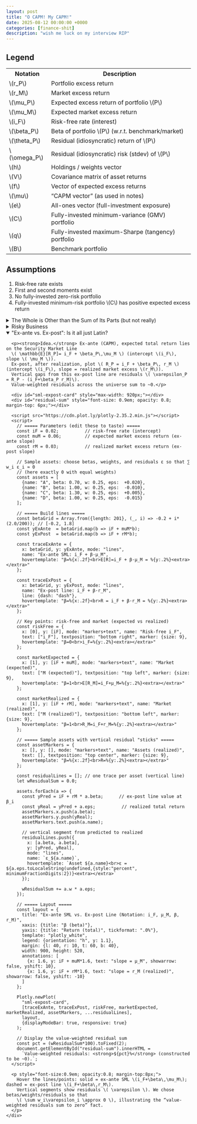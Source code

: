 ```yaml
---
layout: post
title: "O CAPM! My CAPM!"
date: 2025-08-12 00:00:00 +0000
categories: [finance-shit]
description: "wish me luck on my interview RIP"
---
```


<div class="legend-cheatsheet">
  <h2 class="legend-heading">Legend</h2>
  <table>
    <tr><th>Notation</th><th>Description</th></tr>
    <tr><td>\(r_P\)</td><td>Portfolio excess return</td></tr>
    <tr><td>\(r_M\)</td><td>Market excess return</td></tr>
    <tr><td>\(\mu_P\)</td><td>Expected excess return of portfolio \(P\)</td></tr>
    <tr><td>\(\mu_M\)</td><td>Expected market excess return</td></tr>
    <tr><td>\(i_F\)</td><td>Risk-free rate (interest)</td></tr>
    <tr><td>\(\beta_P\)</td><td>Beta of portfolio \(P\) (w.r.t. benchmark/market)</td></tr>
    <tr><td>\(\theta_P\)</td><td>Residual (idiosyncratic) return of \(P\)</td></tr>
    <tr><td>\(\omega_P\)</td><td>Residual (idiosyncratic) risk (stdev) of \(P\)</td></tr>
    <tr><td>\(h\)</td><td>Holdings / weights vector</td></tr>
    <tr><td>\(V\)</td><td>Covariance matrix of asset returns</td></tr>
    <tr><td>\(f\)</td><td>Vector of expected excess returns</td></tr>
    <tr><td>\(\mu\)</td><td>“CAPM vector” (as used in notes)</td></tr>
    <tr><td>\(e\)</td><td>All-ones vector (full-investment exposure)</td></tr>
    <tr><td>\(C\)</td><td>Fully-invested minimum-variance (GMV) portfolio</td></tr>
    <tr><td>\(q\)</td><td>Fully-invested maximum-Sharpe (tangency) portfolio</td></tr>
    <tr><td>\(B\)</td><td>Benchmark portfolio</td></tr>
  </table>
</div>

<div class="assumptions-block">
  <h2 class="assumptions-heading">Assumptions</h2>
  <ol>
    <li>Risk‑free rate exists</li>
    <li>First and second moments exist</li>
    <li>No fully-invested zero-risk portfolio</li>
    <li>Fully-invested minimum-risk portfolio \(C\) has positive expected excess return</li>
  </ol>
</div>

<div class="flashcard">
  <details>
    <summary>The Whole is Other than the Sum of Its Parts (but not really)</summary>
    <div class="back">
      <p><strong>Setup.</strong> Portfolio \(P\) and market \(M\) with excess returns \(r_P, r_M\).</p>

      <p><em>Regression form (time series):</em></p>

      \[
      r_P(t)=\alpha_P+\beta_P\,r_M(t)+\varepsilon_P(t),\qquad t=1,\ldots,T.
      \]

      <p><em>Arithmetic decomposition (definition):</em></p>

      \[
      \theta_P \;:=\; r_P-\beta_P r_M \quad\Rightarrow\quad r_P=\beta_P r_M+\theta_P.
      \]

      <p><em>Orthogonality (pure regression geometry):</em></p>

      \[
      \operatorname{Cov}(\theta_P,r_M)=\operatorname{Cov}(r_P-\beta_P r_M,\,r_M)
      =\operatorname{Cov}(r_P,r_M)-\beta_P \operatorname{Var}(r_M)=0.
      \]

      <p><em>Variance split:</em></p>

      \[
      \operatorname{Var}(r_P)=\beta_P^{2}\operatorname{Var}(r_M)+\omega_P^{2},
      \qquad \omega_P^{2}:=\operatorname{Var}(\theta_P).
      \]

      <p><small>
        Notes: \((\hat\alpha_P,\hat\beta_P)\) from historical OLS summarize the past; \(\beta\) itself is forward-looking. By convention the market has \(\beta=1\) and the risk-free asset has \(\beta=0\). No CAPM assumptions needed—this is straight regression algebra.
      </small></p>
    </div>
  </details>
</div>

<div class="flashcard">
  <details>
    <summary>Risky Business</summary>
    <div class="back">
      <p><strong>CAPM assertion.</strong> Define the residual (specific) return \(\theta_P := r_P - \beta_P r_M\). CAPM adds the condition</p>

      \[
      \mathbb{E}[\theta_P]=0 \quad \text{for every asset/portfolio } P.
      \]

      <p><strong>Implication for expected returns (excess-return form).</strong></p>

      \[
      \mu_P := \mathbb{E}[r_P] \;=\; \beta_P\,\mu_M,
      \qquad \mu_M := \mathbb{E}[r_M].
      \]

      <p><strong>Total-return (SML) form.</strong></p>

      \[
      \mathbb{E}[R_P] \;=\; i_F + \beta_P\,\mu_M
      \quad\text{(straight line in \((\beta,\mathbb{E}[R])\) with intercept \(i_F\) and slope \(\mu_M\)).}
      \]

      <p><strong>Intuition (risk-premia view).</strong> Markets only pay a <em>risk premium</em> for risk that can’t be diversified away. 
      Systematic risk is the market’s risk; your \(\beta_P\) measures how strongly you load on it. 
      Idiosyncratic (residual) risk can be diversified, so its price is zero—hence \(\mathbb{E}[\theta_P]=0\).</p>

      <p><strong>Impact (what this means in practice).</strong></p>
      <ol>
        <li><em>Diversifiable risk gets no paycheck.</em> Taking more residual risk doesn’t raise \(\mathbb{E}[R]\); only a higher \(\beta\) does.</li>
        <li><em>Cost of capital via SML.</em> Given \(\beta_P\), the required return is \(i_F+\beta_P\mu_M\). This is the hurdle rate for valuation/DCF.</li>
        <li><em>Performance evaluation.</em> Under CAPM, expected alpha is zero. Persistent positive alpha implies mispricing/model failure (or genuine skill).</li>
        <li><em>Portfolio tilts.</em> Want higher expected return? Increase exposure to market risk (\(\beta\uparrow\)). 
            Hedge assets with \(\beta<0\) lower expected excess return but can reduce total variance.</li>
        <li><em>Market-wide accounting.</em> Value-weighted residuals net to (about) zero across the market; CAPM strengthens this by setting each asset’s <em>expected</em> residual to zero.</li>
      </ol>

      <p><small>Notation: \(i_F\) risk-free rate; \(r_M\) market excess return; \(\mu_M=\mathbb{E}[r_M]\) market risk premium; \(\beta_P\) beta of \(P\) vs. the market.</small></p>
    </div>
  </details>
</div>

<!-- Flashcard: Ex-ante SML vs. Ex-post line (interactive) -->
<div class="flashcard">
  <details open>
    <summary>"Ex-ante vs. Ex-post": Is it all just Latin?</summary>
    <div class="back">

      <p><strong>Idea.</strong> Ex-ante (CAPM), expected total return lies on the Security Market Line
      \( \mathbb{E}[R_P]= i_F + \beta_P\,\mu_M \) (intercept \(i_F\), slope \( \mu_M \)).
      Ex-post, after realization, plot \( R_P = i_F + \beta_P\, r_M \) (intercept \(i_F\), slope = realized market excess \(r_M\)).
      Vertical gaps from this ex-post line are residuals \( \varepsilon_P = R_P - (i_F+\beta_P r_M)\).
      Value-weighted residuals across the universe sum to ~0.</p>

      <div id="sml-expost-card" style="max-width: 920px;"></div>
      <div id="residual-sum" style="font-size: 0.9em; opacity: 0.8; margin-top: 6px;"></div>

      <script src="https://cdn.plot.ly/plotly-2.35.2.min.js"></script>
      <script>
        // ===== Parameters (edit these to taste) =====
        const iF = 0.02;          // risk-free rate (intercept)
        const muM = 0.06;         // expected market excess return (ex-ante slope)
        const rM = 0.03;          // realized market excess return (ex-post slope)

        // Sample assets: choose betas, weights, and residuals ε so that ∑ w_i ε_i ≈ 0
        // (here exactly 0 with equal weights)
        const assets = [
          {name: "A", beta: 0.70, w: 0.25, eps:  +0.020},
          {name: "B", beta: 1.00, w: 0.25, eps:  -0.010},
          {name: "C", beta: 1.30, w: 0.25, eps:  +0.005},
          {name: "D", beta: 1.00, w: 0.25, eps:  -0.015}
        ];

        // ===== Build lines =====
        const betaGrid = Array.from({length: 201}, (_, i) => -0.2 + i*(2.0/200)); // [-0.2, 1.8]
        const yExAnte  = betaGrid.map(b => iF + muM*b);
        const yExPost  = betaGrid.map(b => iF + rM*b);

        const traceExAnte = {
          x: betaGrid, y: yExAnte, mode: "lines",
          name: "Ex-ante SML: i_F + β·μ_M",
          hovertemplate: "β=%{x:.2f}<br>E[R]=i_F + β·μ_M = %{y:.2%}<extra></extra>"
        };

        const traceExPost = {
          x: betaGrid, y: yExPost, mode: "lines",
          name: "Ex-post line: i_F + β·r_M",
          line: {dash: "dash"},
          hovertemplate: "β=%{x:.2f}<br>R = i_F + β·r_M = %{y:.2%}<extra></extra>"
        };

        // Key points: risk-free and market (expected vs realized)
        const riskFree = {
          x: [0], y: [iF], mode: "markers+text", name: "Risk-free i_F",
          text: ["i_F"], textposition: "bottom right", marker: {size: 9},
          hovertemplate: "β=0<br>i_F=%{y:.2%}<extra></extra>"
        };

        const marketExpected = {
          x: [1], y: [iF + muM], mode: "markers+text", name: "Market (expected)",
          text: ["M (expected)"], textposition: "top left", marker: {size: 9},
          hovertemplate: "β=1<br>E[R_M]=i_F+μ_M=%{y:.2%}<extra></extra>"
        };

        const marketRealized = {
          x: [1], y: [iF + rM], mode: "markers+text", name: "Market (realized)",
          text: ["M (realized)"], textposition: "bottom left", marker: {size: 9},
          hovertemplate: "β=1<br>R_M=i_F+r_M=%{y:.2%}<extra></extra>"
        };

        // ===== Sample assets with vertical residual "sticks" =====
        const assetMarkers = {
          x: [], y: [], mode: "markers+text", name: "Assets (realized)",
          text: [], textposition: "top center", marker: {size: 9},
          hovertemplate: "β=%{x:.2f}<br>R=%{y:.2%}<extra></extra>"
        };

        const residualLines = []; // one trace per asset (vertical line)
        let wResidualSum = 0.0;

        assets.forEach(a => {
          const yPred = iF + rM * a.beta;      // ex-post line value at β_i
          const yReal = yPred + a.eps;          // realized total return
          assetMarkers.x.push(a.beta);
          assetMarkers.y.push(yReal);
          assetMarkers.text.push(a.name);

          // vertical segment from predicted to realized
          residualLines.push({
            x: [a.beta, a.beta],
            y: [yPred, yReal],
            mode: "lines",
            name: `ε_${a.name}`,
            hovertemplate: `Asset ${a.name}<br>ε = ${a.eps.toLocaleString(undefined,{style:"percent", minimumFractionDigits:2})}<extra></extra>`
          });

          wResidualSum += a.w * a.eps;
        });

        // ===== Layout =====
        const layout = {
          title: "Ex-ante SML vs. Ex-post Line (Notation: i_F, μ_M, β, r_M)",
          xaxis: {title: "β (beta)"},
          yaxis: {title: "Return (total)", tickformat: ".0%"},
          template: "plotly_white",
          legend: {orientation: "h", y: 1.1},
          margin: {l: 40, r: 10, t: 60, b: 40},
          width: 900, height: 520,
          annotations: [
            {x: 1.6, y: iF + muM*1.6, text: "slope = μ_M", showarrow: false, yshift: 10},
            {x: 1.6, y: iF + rM*1.6, text: "slope = r_M (realized)", showarrow: false, yshift: -10}
          ]
        };

        Plotly.newPlot(
          "sml-expost-card",
          [traceExAnte, traceExPost, riskFree, marketExpected, marketRealized, assetMarkers, ...residualLines],
          layout,
          {displayModeBar: true, responsive: true}
        );

        // Display the value-weighted residual sum
        const pct = (wResidualSum*100).toFixed(2);
        document.getElementById("residual-sum").innerHTML =
          `Value-weighted residuals: <strong>${pct}%</strong> (constructed to be ~0).`;
      </script>

      <p style="font-size:0.9em; opacity:0.8; margin-top:8px;">
        Hover the lines/points: solid = ex-ante SML \(i_F+\beta\,\mu_M\); dashed = ex-post line \(i_F+\beta\,r_M\).
        Vertical segments show residuals \( \varepsilon \). We chose betas/weights/residuals so that
        \( \sum w_i\varepsilon_i \approx 0 \), illustrating the “value-weighted residuals sum to zero” fact.
      </p>
    </div>
  </details>
</div>


